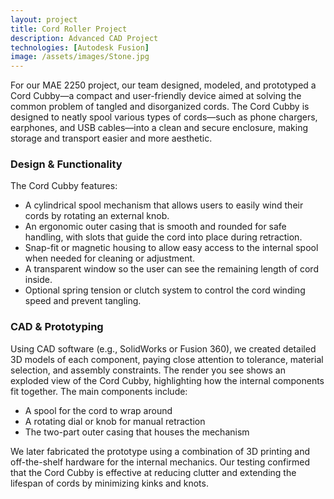 ```yaml
---
layout: project
title: Cord Roller Project
description: Advanced CAD Project
technologies: [Autodesk Fusion]
image: /assets/images/Stone.jpg
---
```


For our MAE 2250 project, our team designed, modeled, and prototyped a Cord Cubby—a compact and user-friendly device aimed at solving the common problem of tangled and disorganized cords. The Cord Cubby is designed to neatly spool various types of cords—such as phone chargers, earphones, and USB cables—into a clean and secure enclosure, making storage and transport easier and more aesthetic.

### Design & Functionality

The Cord Cubby features:

- A cylindrical spool mechanism that allows users to easily wind their cords by rotating an external knob.  
- An ergonomic outer casing that is smooth and rounded for safe handling, with slots that guide the cord into place during retraction.  
- Snap-fit or magnetic housing to allow easy access to the internal spool when needed for cleaning or adjustment.  
- A transparent window so the user can see the remaining length of cord inside.  
- Optional spring tension or clutch system to control the cord winding speed and prevent tangling.  

### CAD & Prototyping

Using CAD software (e.g., SolidWorks or Fusion 360), we created detailed 3D models of each component, paying close attention to tolerance, material selection, and assembly constraints. The render you see shows an exploded view of the Cord Cubby, highlighting how the internal components fit together. The main components include:

- A spool for the cord to wrap around  
- A rotating dial or knob for manual retraction  
- The two-part outer casing that houses the mechanism  

We later fabricated the prototype using a combination of 3D printing and off-the-shelf hardware for the internal mechanics. Our testing confirmed that the Cord Cubby is effective at reducing clutter and extending the lifespan of cords by minimizing kinks and knots.
